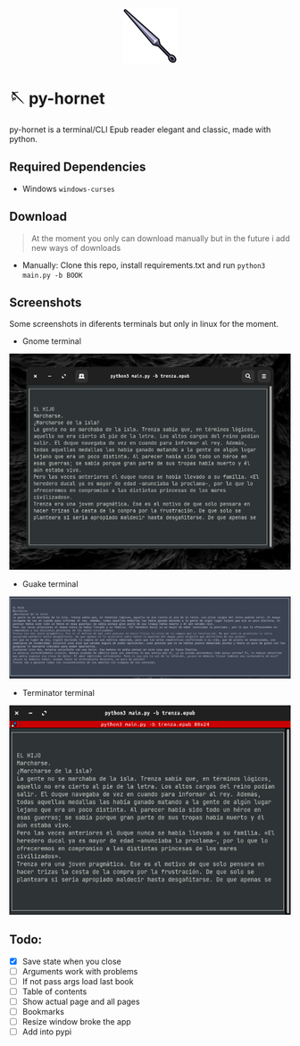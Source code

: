 <p align="center">
<img src="https://github.com/EliasLeguizamon123/py-hornet/blob/main/logo.png?raw=true" width="100px" height="100px" />
</p>

# 🪡 py-hornet
py-hornet is a terminal/CLI Epub reader elegant and classic, made with python.

## Required Dependencies

- Windows `windows-curses`

## Download
> At the moment you only can download manually but in the future i add new ways of downloads

- Manually: Clone this repo, install requirements.txt and run `python3 main.py -b BOOK`

## Screenshots
Some screenshots in diferents terminals but only in linux for the moment.
- Gnome terminal
<img src="https://github.com/EliasLeguizamon123/py-hornet/blob/main/screenshots/hornetGnome.png?raw=true" />

- Guake terminal
<img src="https://github.com/EliasLeguizamon123/py-hornet/blob/main/screenshots/hornetGuakeSplit.png?raw=true" />

- Terminator terminal
<img src="https://github.com/EliasLeguizamon123/py-hornet/blob/main/screenshots/hornetTerminator.png?raw=true" />

## Todo: 

- [x] Save state when you close
- [ ] Arguments work with problems
- [ ] If not pass args load last book
- [ ] Table of contents
- [ ] Show actual page and all pages
- [ ] Bookmarks
- [ ] Resize window broke the app
- [ ] Add into pypi
